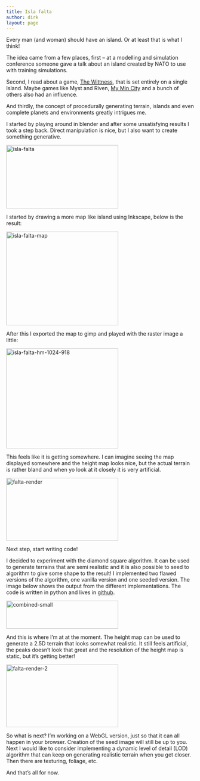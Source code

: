 ```yaml
---
title: Isla falta
author: dirk
layout: page
---
```

Every man (and woman) should have an island. Or at least that is what I think!

The idea came from a few places, first &#8211; at a modelling and simulation conference someone gave a talk about an island created by NATO to use with training simulations.

Second, I read about a game, [The Wittness][1], that is set entirely on a single Island. Maybe games like Myst and Riven, [My Min City][2] and a bunch of others also had an influence.

And thirdly, the concept of procedurally generating terrain, islands and even complete planets and environments greatly intrigues me.

I started by playing around in blender and after some unsatisfying results I took a step back. Direct manipulation is nice, but I also want to create something generative.

[<img class="alignnone size-medium wp-image-187" alt="isla-falta" src="http://thebacklog.net/wp-content/uploads/2013/10/isla-falta-300x170.png" width="300" height="170" />][3]

I started by drawing a more map like island using Inkscape, below is the result:

[<img class="alignnone size-medium wp-image-185" alt="isla-falta-map" src="http://thebacklog.net/wp-content/uploads/2013/10/isla-falta-map-300x251.png" width="300" height="251" />][4]

After this I exported the map to gimp and played with the raster image a little:

[<img class="alignnone size-medium wp-image-186" alt="isla-falta-hm-1024-918" src="http://thebacklog.net/wp-content/uploads/2013/10/isla-falta-hm-1024-918-300x268.png" width="300" height="268" />][5]

This feels like it is getting somewhere. I can imagine seeing the map displayed somewhere and the height map looks nice, but the actual terrain is rather bland and when yo look at it closely it is very artificial.

[<img class="alignnone size-medium wp-image-192" alt="falta-render" src="http://thebacklog.net/wp-content/uploads/2013/10/falta-render-300x168.png" width="300" height="168" />][6]

Next step, start writing code!

I decided to experiment with the diamond square algorithm. It can be used to generate terrains that are semi realistic and it is also possible to seed to algorithm to give some shape to the result! I implemented two flawed versions of the algorithm, one vanilla version and one seeded version. The image below shows the output from the different implementations. The code is written in python and lives in [github][7].

[<img class="alignnone size-medium wp-image-190" alt="combined-small" src="http://thebacklog.net/wp-content/uploads/2013/10/combined-small-300x75.png" width="300" height="75" />][8]

And this is where I&#8217;m at at the moment. The height map can be used to generate a 2.5D terrain that looks somewhat realistic. It still feels artificial, the peaks doesn&#8217;t look that great and the resolution of the height map is static, but it&#8217;s getting better!

[<img class="alignnone size-medium wp-image-197" alt="falta-render-2" src="http://thebacklog.net/wp-content/uploads/2013/10/falta-render-2-300x168.png" width="300" height="168" />][9]

So what is next? I&#8217;m working on a WebGL version, just so that it can all happen in your browser. Creation of the seed image will still be up to you. Next I would like to consider implementing a dynamic level of detail (LOD) algorithm that can keep on generating realistic terrain when you get closer. Then there are texturing, foliage, etc.

And that&#8217;s all for now.

 [1]: http://the-witness.net
 [2]: http://myminicity.com/
 [3]: http://thebacklog.net/wp-content/uploads/2013/10/isla-falta.png
 [4]: http://thebacklog.net/wp-content/uploads/2013/10/isla-falta-map.png
 [5]: http://thebacklog.net/wp-content/uploads/2013/10/isla-falta-hm-1024-918.png
 [6]: http://thebacklog.net/wp-content/uploads/2013/10/falta-render.png
 [7]: https://github.com/dirkcuys/diamondpy
 [8]: http://thebacklog.net/wp-content/uploads/2013/10/combined-small.png
 [9]: http://thebacklog.net/wp-content/uploads/2013/10/falta-render-2.png